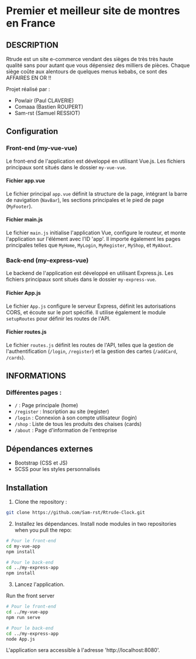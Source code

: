 # Premier et meilleur site de montres en France



## DESCRIPTION

Rtrude est un site e-commerce vendant des sièges de très très haute qualité sans pour autant que vous dépensiez des milliers de pièces. Chaque siège coûte aux alentours de quelques menus kebabs, ce sont des AFFAIRES EN OR !!

Projet réalisé par :
- Powlair (Paul CLAVERIE)
- Comaaa (Bastien ROUPERT)
- Sam-rst (Samuel RESSIOT)



## Configuration


### Front-end (my-vue-vue)

Le front-end de l'application est développé en utilisant Vue.js. Les fichiers principaux sont situés dans le dossier `my-vue-vue`.


#### Fichier app.vue

Le fichier principal `app.vue` définit la structure de la page, intégrant la barre de navigation (`NavBar`), les sections principales et le pied de page (`MyFooter`).


#### Fichier main.js

Le fichier `main.js` initialise l'application Vue, configure le routeur, et monte l'application sur l'élément avec l'ID 'app'. Il importe également les pages principales telles que `MyHome`, `MyLogin`, `MyRegister`, `MyShop`, et `MyAbout`.



### Back-end (my-express-vue)

Le backend de l'application est développé en utilisant Express.js. Les fichiers principaux sont situés dans le dossier `my-express-vue`.


#### Fichier App.js
Le fichier `App.js` configure le serveur Express, définit les autorisations CORS, et écoute sur le port spécifié. Il utilise également le module `setupRoutes` pour définir les routes de l'API.


#### Fichier routes.js
Le fichier `routes.js` définit les routes de l'API, telles que la gestion de l'authentification (`/login`, `/register`) et la gestion des cartes (`/addCard`, `/cards`).



## INFORMATIONS

### Différentes pages :
- `/` : Page principale (home)
- `/register` : Inscription au site (register)
- `/login` : Connexion à son compte utilisateur (login)
- `/shop` : Liste de tous les produits des chaises (cards)
- `/about` : Page d'information de l'entreprise



## Dépendances externes

- Bootstrap (CSS et JS)
- SCSS pour les styles personnalisés



## Installation

1. Clone the repository :
```bash
git clone https://github.com/Sam-rst/Rtrude-Clock.git
```


2. Installez les dépendances.
Install node modules in two repositories when you pull the repo:

```bash
# Pour le front-end
cd my-vue-app
npm install

# Pour le back-end
cd ../my-express-app
npm install
```


3. Lancez l'application.

Run the front server

```bash
# Pour le front-end
cd ../my-vue-app
npm run serve

# Pour le back-end
cd ../my-express-app
node App.js
```

L'application sera accessible à l'adresse 'http://localhost:8080'.

